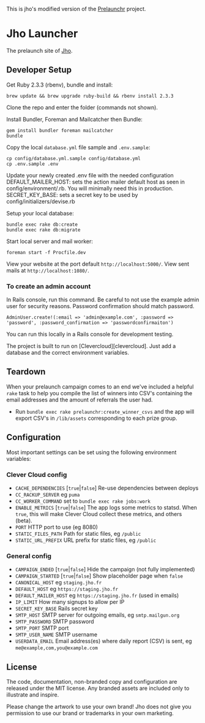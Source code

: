 This is jho's modified version of the [Prelaunchr][prelaunchr] project.

[prelaunchr]: https://github.com/harrystech/prelaunchr
[jho]: https://jho.fr

Jho Launcher
============

The prelaunch site of [Jho][jho].

## Developer Setup

Get Ruby 2.3.3 (rbenv), bundle and install:

```no-highlight
brew update && brew upgrade ruby-build && rbenv install 2.3.3
```

Clone the repo and enter the folder (commands not shown).

Install Bundler, Foreman and Mailcatcher then Bundle:

```no-highlight
gem install bundler foreman mailcatcher
bundle
```

Copy the local `database.yml` file sample and `.env.sample`:

```no-highlight
cp config/database.yml.sample config/database.yml
cp .env.sample .env
```

Update your newly created .env file with the needed configuration
DEFAULT\_MAILER\_HOST: sets the action mailer default host as seen in
config/environment/<environment>.rb. You will minimally need this in production.
SECRET\_KEY\_BASE: sets a secret key to be used by config/initializers/devise.rb

Setup your local database:

```no-highlight
bundle exec rake db:create
bundle exec rake db:migrate
```

Start local server and mail worker:

```no-highlight
foreman start -f Procfile.dev
```

View your website at the port default `http://localhost:5000/`.
View sent mails at `http://localhost:1080/`.

### To create an admin account

In Rails console, run this command. Be careful to not use the example admin user
for security reasons. Password confirmation should match password.

`AdminUser.create!(:email => 'admin@example.com', :password => 'password', :password_confirmation => 'passwordconfirmaiton')`

You can run this locally in a Rails console for development testing.

The project is built to run on [Clevercloud][clevercloud]. Just add a
database and the correct environment variables.

## Teardown

When your prelaunch campaign comes to an end we've included a helpful `rake`
task to help you compile the list of winners into CSV's containing the email
addresses and the amount of referrals the user had.

* Run `bundle exec rake prelaunchr:create_winner_csvs` and the app will export
CSV's in `/lib/assets` corresponding to each prize group.

## Configuration

Most important settings can be set using the following environment variables:

### Clever Cloud config

* `CACHE_DEPENDENCIES` [`true`|`false`] Re-use dependencies between deploys
* `CC_RACKUP_SERVER` eg `puma`
* `CC_WORKER_COMMAND` set to `bundle exec rake jobs:work`
* `ENABLE_METRICS` [`true`|`false`] The app logs some metrics to statsd. When `true`, this will make Clever Cloud collect these metrics, and others (beta).
* `PORT` HTTP port to use (eg 8080)
* `STATIC_FILES_PATH` Path for static files, eg `/public`
* `STATIC_URL_PREFIX` URL prefix for static files, eg `/public`

### General config
* `CAMPAIGN_ENDED`  [`true`|`false`] Hide the campaign (not fully implemented)
* `CAMPAIGN_STARTED`  [`true`|`false`] Show placeholder page when `false`
* `CANONICAL_HOST` eg `staging.jho.fr`
* `DEFAULT_HOST` eg `https://staging.jho.fr`
* `DEFAULT_MAILER_HOST` eg `https://staging.jho.fr` (used in emails)
* `IP_LIMIT` How many signups to allow per IP
* `SECRET_KEY_BASE` Rails secret key
* `SMTP_HOST` SMTP server for outgoing emails, eg `smtp.mailgun.org`
* `SMTP_PASSWORD` SMTP password
* `SMTP_PORT` SMTP port
* `SMTP_USER_NAME` SMTP username
* `USERDATA_EMAIL` Email address(es) where daily report (CSV) is sent, eg `me@example,com,you@example.com`

## License

The code, documentation, non-branded copy and configuration are released under
the MIT license. Any branded assets are included only to illustrate and inspire.

Please change the artwork to use your own brand! Jho does not give you
permission to use our brand or trademarks in your own marketing.
